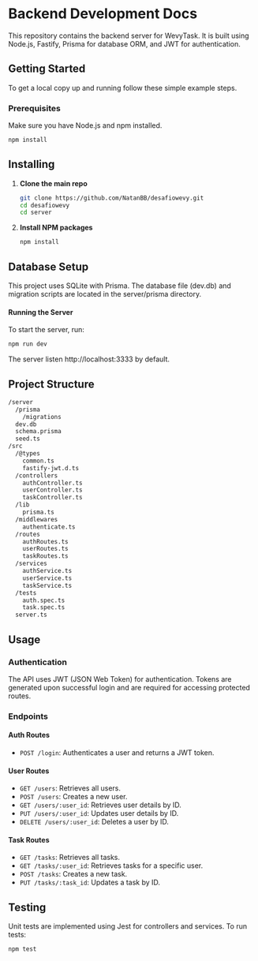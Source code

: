# Backend Development Docs

This repository contains the backend server for WevyTask. It is built using Node.js, Fastify, Prisma for database ORM, and JWT for authentication.

## Getting Started

To get a local copy up and running follow these simple example steps.

### Prerequisites

Make sure you have Node.js and npm installed.

```bash
npm install
```

## Installing

1. **Clone the main repo**
   ```bash
   git clone https://github.com/NatanBB/desafiowevy.git
   cd desafiowevy
   cd server
   ```
2. **Install NPM packages**
   ```bash
   npm install
   ```
## Database Setup
This project uses SQLite with Prisma. The database file (dev.db) and migration scripts are located in the server/prisma directory.

#### Running the Server
To start the server, run:
   ```bash
   npm run dev
   ```
The server listen http://localhost:3333 by default.

## Project Structure
```bash
/server
  /prisma
    /migrations
  dev.db
  schema.prisma
  seed.ts
/src
  /@types
    common.ts
    fastify-jwt.d.ts
  /controllers
    authController.ts
    userController.ts
    taskController.ts
  /lib
    prisma.ts
  /middlewares
    authenticate.ts
  /routes
    authRoutes.ts
    userRoutes.ts
    taskRoutes.ts
  /services
    authService.ts
    userService.ts
    taskService.ts
  /tests
    auth.spec.ts
    task.spec.ts
  server.ts
```

## Usage

### Authentication

The API uses JWT (JSON Web Token) for authentication. Tokens are generated upon successful login and are required for accessing protected routes.

### Endpoints

#### Auth Routes

- `POST /login`: Authenticates a user and returns a JWT token.

#### User Routes

- `GET /users`: Retrieves all users.
- `POST /users`: Creates a new user.
- `GET /users/:user_id`: Retrieves user details by ID.
- `PUT /users/:user_id`: Updates user details by ID.
- `DELETE /users/:user_id`: Deletes a user by ID.

#### Task Routes

- `GET /tasks`: Retrieves all tasks.
- `GET /tasks/:user_id`: Retrieves tasks for a specific user.
- `POST /tasks`: Creates a new task.
- `PUT /tasks/:task_id`: Updates a task by ID.

## Testing
Unit tests are implemented using Jest for controllers and services. To run tests:

```bash
npm test
```
